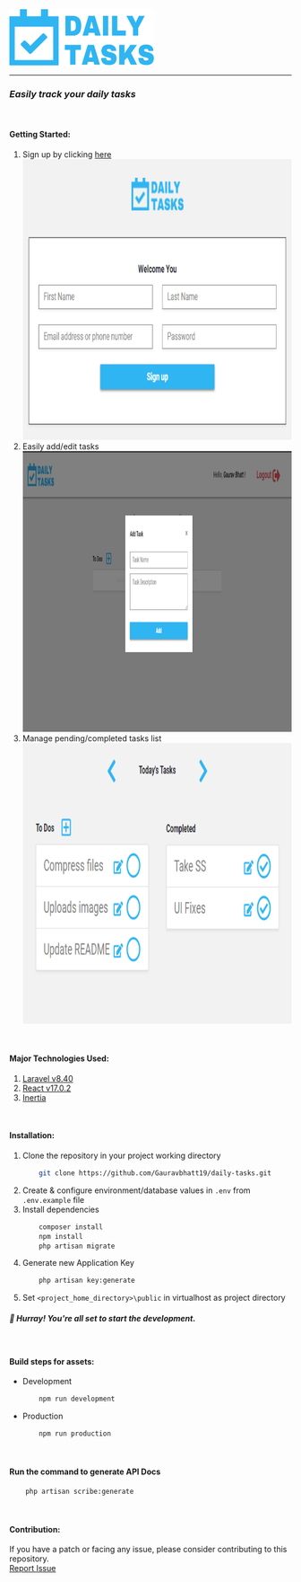 <img src="./public/images/logo.png" alt="Daily Tasks Favicon" height="100">

---

### *Easily track your daily tasks*
<br />

#### Getting Started:
1. Sign up by clicking [here](https://dailytasks.spiders.co.in/register)<br/>
	<img src="./screenshots/register.png" alt="Register" height="500">
1. Easily add/edit tasks<br/>
	<img src="./screenshots/addtask.png" alt="Add Task" height="500">
1. Manage pending/completed tasks list<br/>
	<img src="./screenshots/home.png" alt="Add Task" height="500">
<br />

#### Major Technologies Used:
1. [Laravel v8.40](https://laravel.com)
1. [React v17.0.2](https://reactjs.org)
1. [Inertia](https://inertiajs.com)
<br />

#### Installation:
1. Clone the repository in your project working directory
	```bash
		git clone https://github.com/Gauravbhatt19/daily-tasks.git
	```
1. Create & configure environment/database values in `.env` from `.env.example` file
1. Install dependencies
	```bash
		composer install
		npm install
		php artisan migrate
	```
1. Generate new Application Key
	```bash
		php artisan key:generate
	```
1. Set `<project_home_directory>\public` in virtualhost as project directory

##### :tada: Hurray! You're all set to start the development.
<br />

#### Build steps for assets:
- Development
	```bash
		npm run development
	```
- Production
	```bash
		npm run production
	```
<br />

#### Run the command to generate API Docs

```bash
	php artisan scribe:generate
```

<br />

#### Contribution:
If you have a patch or facing any issue, please consider contributing to this repository.<br>
[Report Issue](https://github.com/Gauravbhatt19/daily-tasks/issues/new)
